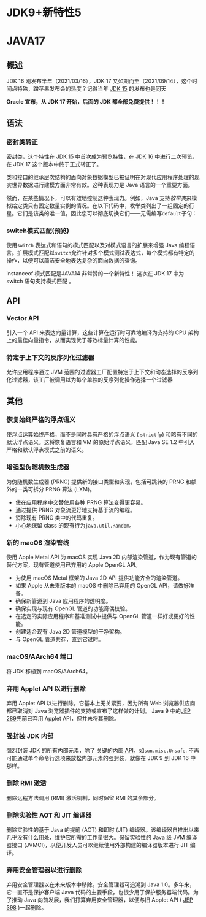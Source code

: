 # JDK9+新特性5

# JAVA17

## 概述

JDK 16 刚发布半年（2021/03/16），JDK 17 又如期而至（2021/09/14），这个时间点特殊，蹭苹果发布会的热度？记得当年 [JDK 15](https://mp.weixin.qq.com/s?__biz=MzI3ODcxMzQzMw==&mid=2247507309&idx=1&sn=e78cfee56a2b5cd617c0370f64f4c83d&scene=21#wechat_redirect) 的发布也是同天

 **Oracle 宣布，从 JDK 17 开始，后面的 JDK 都全部免费提供！！！** 

## 语法

### 密封类转正

 密封类，这个特性在 [JDK 15](https://mp.weixin.qq.com/s?__biz=MzI3ODcxMzQzMw==&mid=2247507309&idx=1&sn=e78cfee56a2b5cd617c0370f64f4c83d&scene=21#wechat_redirect) 中首次成为预览特性，在 JDK 16 中进行二次预览，在 JDK 17 这个版本中终于正式转正了。 

类和接口的继承层次结构的面向对象数据模型已被证明在对现代应用程序处理的现实世界数据进行建模方面非常有效。这种表现力是 Java 语言的一个重要方面。

然而，在某些情况下，可以有效地控制这种表现力。例如，Java 支持*枚举类*来模拟给定类只有固定数量实例的情况。在以下代码中，枚举类列出了一组固定的行星。它们是该类的唯一值，因此您可以彻底切换它们——无需编写`default`子句：

### switch模式匹配(预览)

 使用`switch` 表达式和语句的模式匹配以及对模式语言的扩展来增强 Java 编程语言。扩展模式匹配以`switch`允许针对多个模式测试表达式，每个模式都有特定的操作，以便可以简洁安全地表达复杂的面向数据的查询。 

 instanceof 模式匹配是JAVA14 非常赞的一个新特性！ 这次在 JDK 17 中为 switch 语句支持模式匹配 。

## API

### Vector API

引入一个 API 来表达向量计算，这些计算在运行时可靠地编译为支持的 CPU 架构上的最佳向量指令，从而实现优于等效标量计算的性能。 

### 特定于上下文的反序列化过滤器

允许应用程序通过 JVM 范围的过滤器工厂配置特定于上下文和动态选择的反序列化过滤器，该工厂被调用以为每个单独的反序列化操作选择一个过滤器 

## 其他

### 恢复始终严格的浮点语义

使浮点运算始终严格，而不是同时具有严格的浮点语义 ( `strictfp`) 和略有不同的默认浮点语义。这将恢复语言和 VM 的原始浮点语义，匹配 Java SE 1.2 中引入严格和默认浮点模式之前的语义。 

### 增强型伪随机数生成器

 为伪随机数生成器 (PRNG) 提供新的接口类型和实现，包括可跳转的 PRNG 和额外的一类可拆分 PRNG 算法 (LXM)。 

- 使在应用程序中交替使用各种 PRNG 算法变得更容易。
- 通过提供 PRNG 对象流更好地支持基于流的编程。
- 消除现有 PRNG 类中的代码重复。
- 小心地保留 class 的现有行为`java.util.Random`。

### 新的 macOS 渲染管线

使用 Apple Metal API 为 macOS 实现 Java 2D 内部渲染管道，作为现有管道的替代方案，现有管道使用已弃用的 Apple OpenGL API。 

- 为使用 macOS Metal 框架的 Java 2D API 提供功能齐全的渲染管道。
- 如果 Apple 从未来版本的 macOS 中删除已弃用的 OpenGL API，请做好准备。
- 确保新管道到 Java 应用程序的透明度。
- 确保实现与现有 OpenGL 管道的功能奇偶校验。
- 在选定的实际应用程序和基准测试中提供与 OpenGL 管道一样好或更好的性能。
- 创建适合现有 Java 2D 管道模型的干净架构。
- 与 OpenGL 管道共存，直到它过时。

### macOS/AArch64 端口

将 JDK 移植到 macOS/AArch64。 

### 弃用 Applet API 以进行删除

 弃用 Applet API 以进行删除。它基本上无关紧要，因为所有 Web 浏览器供应商都已取消对 Java 浏览器插件的支持或宣布了这样做的计划。  Java 9 中的[JEP 289](https://openjdk.java.net/jeps/289)先前已弃用 Applet API，但并未将其删除。 

### 强封装 JDK 内部

强烈封装 JDK 的所有内部元素，除了 [关键的内部 API](https://openjdk.java.net/jeps/260#Description)，如`sun.misc.Unsafe`. 不再可能通过单个命令行选项来放松内部元素的强封装，就像在 JDK 9 到 JDK 16 中那样。 

### 删除 RMI 激活

 删除远程方法调用 (RMI) 激活机制，同时保留 RMI 的其余部分。 

### 删除实验性 AOT 和 JIT 编译器

 删除实验性的基于 Java 的提前 (AOT) 和即时 (JIT) 编译器。该编译器自推出以来几乎没有什么用处，维护它所需的工作量很大。保留实验性的 Java 级 JVM 编译器接口 (JVMCI)，以便开发人员可以继续使用外部构建的编译器版本进行 JIT 编译。 

### 弃用安全管理器以进行删除

弃用安全管理器以在未来版本中移除。安全管理器可追溯到 Java 1.0。多年来，它一直不是保护客户端 Java 代码的主要手段，也很少用于保护服务器端代码。为了推动 Java 向前发展，我们打算弃用安全管理器，以便与旧 Applet API ( [JEP 398](https://openjdk.java.net/jeps/398) )一起删除。 































